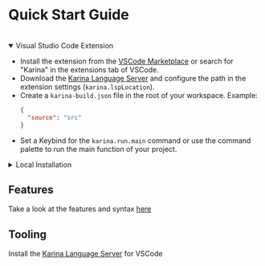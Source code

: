 
# Quick Start Guide

<br>


<details open>

<summary class="biggerText">Visual Studio Code Extension</summary>


- Install the extension from the [VSCode Marketplace](https://marketplace.visualstudio.com/items?itemName=karina.karina-lsp) or search for "Karina" in the extensions tab of VSCode.
- Download the [Karina Language Server](https://github.com/Plixo2/KarinaC/releases/latest/download/karina-lsp.jar) and configure the path in the extension settings (`karina.lspLocation`).
- Create a `karina-build.json` file in the root of your workspace. Example:
  ```json
  {
    "source": "src"
  }
  ```
- Set a Keybind for the `karina.run.main` command or use the command palette to run the main function of your project.


</details>

<details>

<summary class="biggerText">Local Installation</summary>

[Download the installer here](https://github.com/Plixo2/KarinaC/releases/latest)

If you'd prefer to compile the program yourself, you can follow the steps provided in the repository's [README](https://github.com/Plixo2/KarinaC/).

---

<br>

To verify the installation, run the following command:

```
>> karina --version
```

#### Create a new Project

You can use the karina CLI to create a new project with the following command:

```bash
>> karina new example
```

Your project folder should now look like this:
```
example/
└── src/
    └── main.krna
```

The `main.krna` file should contain the following code:


```karina
fn main(args: [string]) {
    println("Hello, World!")
}
```

You can change the current directory into the new project folder:

```bash
>> cd example
```

Then, you can run the program with the following command:

```bash
>> karina run
```
```
Hello, World!
```

Use the `--help` flag to see all available commands


</details>

## Features 
Take a look at the features and syntax [here](overview.md)

## Tooling 

Install the [Karina Language Server](https://github.com/Plixo2/Karina-VSCode) for VSCode



